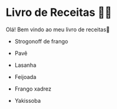 #  Livro de Receitas :man_cook:

Olá! Bem vindo ao meu livro de receitas:wave:

- Strogonoff de frango

- Pavê

- Lasanha

- Feijoada

- Frango xadrez


- Yakissoba

  

